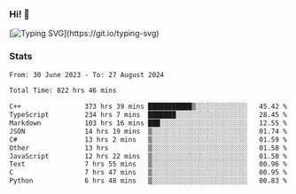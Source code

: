 ### Hi!  👋

[![Typing SVG](https://readme-typing-svg.herokuapp.com?font=Fira+Code&pause=1000&width=435&lines=Hello!+I'm+Texiwustion.)](https://git.io/typing-svg)

### Stats

<!--START_SECTION:waka-->

```txt
From: 30 June 2023 - To: 27 August 2024

Total Time: 822 hrs 46 mins

C++                373 hrs 39 mins ███████████▒░░░░░░░░░░░░░   45.42 %
TypeScript         234 hrs 7 mins  ███████░░░░░░░░░░░░░░░░░░   28.45 %
Markdown           103 hrs 16 mins ███░░░░░░░░░░░░░░░░░░░░░░   12.55 %
JSON               14 hrs 19 mins  ▒░░░░░░░░░░░░░░░░░░░░░░░░   01.74 %
C#                 13 hrs 2 mins   ▒░░░░░░░░░░░░░░░░░░░░░░░░   01.59 %
Other              13 hrs          ▒░░░░░░░░░░░░░░░░░░░░░░░░   01.58 %
JavaScript         12 hrs 22 mins  ▒░░░░░░░░░░░░░░░░░░░░░░░░   01.50 %
Text               7 hrs 55 mins   ▒░░░░░░░░░░░░░░░░░░░░░░░░   00.96 %
C                  7 hrs 47 mins   ▒░░░░░░░░░░░░░░░░░░░░░░░░   00.95 %
Python             6 hrs 48 mins   ▒░░░░░░░░░░░░░░░░░░░░░░░░   00.83 %
```

<!--END_SECTION:waka-->
